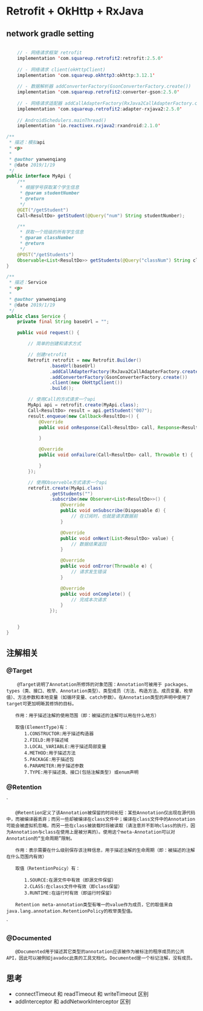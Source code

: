 # Retrofit + OkHttp + RxJava

## network gradle setting
``` java

    // - 网络请求框架 retrofit
    implementation 'com.squareup.retrofit2:retrofit:2.5.0'
    
    // - 网络请求 client(okHttpClient)
    implementation 'com.squareup.okhttp3:okhttp:3.12.1'
    
    // - 数据解析器 addConverterFactory(GsonConverterFactory.create())
    implementation 'com.squareup.retrofit2:converter-gson:2.5.0'
    
    // - 网络请求适配器 addCallAdapterFactory(RxJava2CallAdapterFactory.create())
    implementation 'com.squareup.retrofit2:adapter-rxjava2:2.5.0'
    
    // AndroidSchedulers.mainThread()
    implementation 'io.reactivex.rxjava2:rxandroid:2.1.0'
```


``` java
/**
 * 描述：模拟api
 * <p>
 *
 * @author yanwenqiang
 * @date 2019/1/19
 */
public interface MyApi {
    /**
     * 根据学号获取某个学生信息
     * @param studentNumber
     * @return
     */
    @GET("/getStudent")
    Call<ResultDo> getStudent(@Query("num") String studentNumber);

    /**
     * 获取一个班级的所有学生信息
     * @param classNumber
     * @return
     */
    @POST("/getStudents")
    Observable<List<ResultDo>> getStudents(@Query("classNum") String classNumber);
}
```

``` java
/**
 * 描述：Service
 * <p>
 *
 * @author yanwenqiang
 * @date 2019/1/19
 */
public class Service {
    private final String baseUrl = "";

    public void request() {

        // 简单的创建和请求方式

        // 创建retrofit
        Retrofit retrofit = new Retrofit.Builder()
                .baseUrl(baseUrl)
                .addCallAdapterFactory(RxJava2CallAdapterFactory.create())
                .addConverterFactory(GsonConverterFactory.create())
                .client(new OkHttpClient())
                .build();

        // 使用Call的方式请求一个api
        MyApi api = retrofit.create(MyApi.class);
        Call<ResultDo> result = api.getStudent("007");
        result.enqueue(new Callback<ResultDo>() {
            @Override
            public void onResponse(Call<ResultDo> call, Response<ResultDo> response) {

            }

            @Override
            public void onFailure(Call<ResultDo> call, Throwable t) {

            }
        });

        // 使用Observeble方式请求一个api
        retrofit.create(MyApi.class)
                .getStudents("")
                .subscribe(new Observer<List<ResultDo>>() {
                    @Override
                    public void onSubscribe(Disposable d) {
                        // 在订阅时，也就是请求数据前
                    }

                    @Override
                    public void onNext(List<ResultDo> value) {
                        // 数据结果返回
                    }

                    @Override
                    public void onError(Throwable e) {
                        // 请求发生错误
                    }

                    @Override
                    public void onComplete() {
                        // 完成本次请求
                    }
                });


    }
}
```

## 注解相关

### @Target
```
    @Target说明了Annotation所修饰的对象范围：Annotation可被用于 packages、types（类、接口、枚举、Annotation类型）、类型成员（方法、构造方法、成员变量、枚举值）、方法参数和本地变量（如循环变量、catch参数）。在Annotation类型的声明中使用了target可更加明晰其修饰的目标。

　　作用：用于描述注解的使用范围（即：被描述的注解可以用在什么地方）

　　取值(ElementType)有：
　　　　1.CONSTRUCTOR:用于描述构造器
　　　　2.FIELD:用于描述域
　　　　3.LOCAL_VARIABLE:用于描述局部变量
　　　　4.METHOD:用于描述方法
　　　　5.PACKAGE:用于描述包
　　　　6.PARAMETER:用于描述参数
　　　　7.TYPE:用于描述类、接口(包括注解类型) 或enum声明

```
### @Retention
`
    
    　　@Retention定义了该Annotation被保留的时间长短：某些Annotation仅出现在源代码中，而被编译器丢弃；而另一些却被编译在class文件中；编译在class文件中的Annotation可能会被虚拟机忽略，而另一些在class被装载时将被读取（请注意并不影响class的执行，因为Annotation与class在使用上是被分离的）。使用这个meta-Annotation可以对 Annotation的“生命周期”限制。
    
    　　作用：表示需要在什么级别保存该注释信息，用于描述注解的生命周期（即：被描述的注解在什么范围内有效）
    
    　　取值（RetentionPoicy）有：
    
    　　　　1.SOURCE:在源文件中有效（即源文件保留）
    　　　　2.CLASS:在class文件中有效（即class保留）
    　　　　3.RUNTIME:在运行时有效（即运行时保留）
    
    　　Retention meta-annotation类型有唯一的value作为成员，它的取值来自java.lang.annotation.RetentionPolicy的枚举类型值。
`
### @Documented
`
　　@Documented用于描述其它类型的annotation应该被作为被标注的程序成员的公共API，因此可以被例如javadoc此类的工具文档化。Documented是一个标记注解，没有成员。
`

## 思考
- connectTimeout 和 readTimeout 和 writeTimeout 区别
- addInterceptor 和 addNetworkInterceptor 区别

